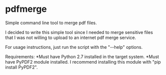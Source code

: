 # pdfmerge
Simple command line tool to merge pdf files.

I decided to write this simple tool since I needed to merge sensitive files that I was not willing to upload to an internet pdf merge service. 

For usage instructions, just run the script with the "--help" options.

Requirements:
*Must have Python 2.7 installed in the target system.
*Must have PyPDF2 module installed. I recommend installing this module with "pip install PyPDF2".
